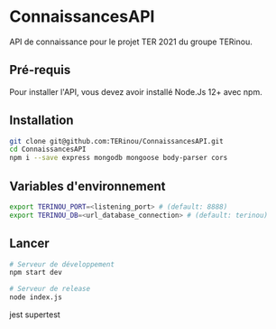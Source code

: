 # ConnaissancesAPI
API de connaissance pour le projet TER 2021 du groupe TERinou.

## Pré-requis
Pour installer l'API, vous devez avoir installé Node.Js 12+ avec npm.

## Installation
```bash
git clone git@github.com:TERinou/ConnaissancesAPI.git
cd ConnaissancesAPI
npm i --save express mongodb mongoose body-parser cors
```

## Variables d'environnement
```bash
export TERINOU_PORT=<listening_port> # (default: 8888)
export TERINOU_DB=<url_database_connection> # (default: terinou)
```

## Lancer
```bash
# Serveur de développement
npm start dev

# Serveur de release
node index.js
```


jest supertest